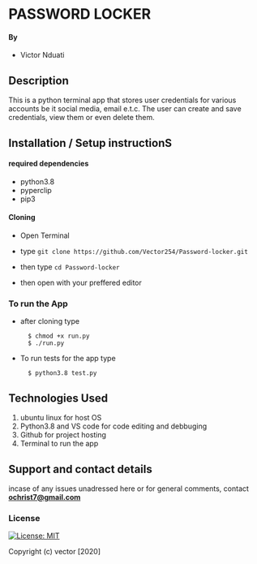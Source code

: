 #  PASSWORD LOCKER
#### By 
+ Victor Nduati

## Description

This is a python terminal app that stores user credentials for 
various accounts be it social media, email e.t.c. The user can
create and save credentials, view them or even delete them. 

## Installation / Setup instructionS
#### required dependencies
* python3.8
* pyperclip
* pip3

#### Cloning
* Open Terminal 
* type ```git clone https://github.com/Vector254/Password-locker.git```

* then type ```cd Password-locker```

* then open with your preffered editor

### To run the App
* after cloning type 

        $ chmod +x run.py
        $ ./run.py

* To run tests for the app type

        $ python3.8 test.py

## Technologies Used
 1. ubuntu linux for host OS
 2. Python3.8 and VS code for code editing and debbuging
 3. Github for project hosting
 4. Terminal to run the app
## Support and contact details
incase of any issues unadressed here or for general comments, contact **ochrist7@gmail.com**
### License
[![License: MIT](https://img.shields.io/badge/License-MIT-yellow.svg)](https://opensource.org/licenses/MIT)

Copyright (c) vector [2020]